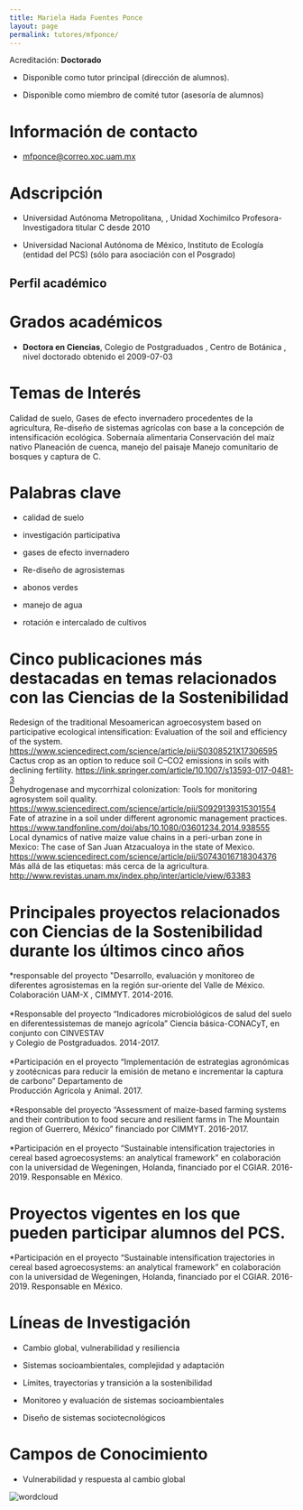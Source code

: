 ```yaml
---
title: Mariela Hada Fuentes Ponce
layout: page
permalink: tutores/mfponce/
---
```


Acreditación: **Doctorado**


 - Disponible como tutor principal (dirección de alumnos).


 - Disponible como miembro de comité tutor (asesoría de alumnos)





# Información de contacto

 - <mfponce@correo.xoc.uam.mx>





# Adscripción


 - Universidad Autónoma Metropolitana, , Unidad Xochimilco     Profesora- Investigadora titular C desde 2010
 

 - Universidad Nacional Autónoma de México, Instituto de Ecología (entidad del PCS) (sólo para asociación con el Posgrado)  





## Perfil académico


# Grados académicos


 - **Doctora en Ciencias**, Colegio de Postgraduados , Centro de Botánica , nivel doctorado obtenido el 2009-07-03




# Temas de Interés

Calidad de suelo, 
Gases de efecto invernadero procedentes de la agricultura, 
Re-diseño de sistemas agrícolas con base a la concepción de intensificación ecológica.
Sobernaía alimentaria
Conservación del maíz nativo
Planeación de cuenca, manejo del paisaje
Manejo comunitario de bosques y captura de C.



# Palabras clave


 - calidad de suelo

 - investigación participativa

 - gases de efecto invernadero

 - Re-diseño de agrosistemas

 - abonos verdes 

 - manejo de agua

 - rotación e intercalado de cultivos




# Cinco publicaciones más destacadas en temas relacionados con las Ciencias de la Sostenibilidad

Redesign of the traditional Mesoamerican agroecosystem based on participative ecological intensification: Evaluation of the soil and efficiency of the system.  https://www.sciencedirect.com/science/article/pii/S0308521X17306595<br />Cactus crop as an option to reduce soil C–CO2 emissions in soils with declining fertility. https://link.springer.com/article/10.1007/s13593-017-0481-3<br />Dehydrogenase and mycorrhizal colonization: Tools for monitoring agrosystem soil quality. https://www.sciencedirect.com/science/article/pii/S0929139315301554<br />Fate of atrazine in a soil under different agronomic management practices. https://www.tandfonline.com/doi/abs/10.1080/03601234.2014.938555<br />Local dynamics of native maize value chains in a peri-urban zone in Mexico: The case of San Juan Atzacualoya in the state of Mexico. https://www.sciencedirect.com/science/article/pii/S0743016718304376<br />Más allá de las etiquetas: más cerca de la agricultura. http://www.revistas.unam.mx/index.php/inter/article/view/63383




# Principales proyectos relacionados con Ciencias de la Sostenibilidad durante los últimos cinco años

*responsable del proyecto &quot;Desarrollo, evaluación y monitoreo de diferentes agrosistemas en la región sur-oriente del Valle de México. Colaboración UAM-X , CIMMYT. 2014-2016.<br /><br />*Responsable del proyecto “Indicadores microbiológicos de salud del suelo en diferentessistemas de manejo agrícola” Ciencia básica-CONACyT, en conjunto con CINVESTAV<br />y Colegio de Postgraduados. 2014-2017.<br /><br />*Participación en el proyecto “Implementación de estrategias agronómicas y zootécnicas para reducir la emisión de metano e incrementar la captura de carbono” Departamento de<br />Producción Agrícola y Animal. 2017.<br /><br />*Responsable del proyecto “Assessment of maize-based farming systems and their contribution to food secure and resilient farms in The Mountain region of Guerrero, México” financiado por CIMMYT. 2016-2017.<br /><br />*Participación en el proyecto “Sustainable intensification trajectories in cereal based agroecosystems: an analytical framework” en colaboración con la universidad de Wegeningen, Holanda, financiado por el CGIAR. 2016-2019. Responsable en México.<br />




# Proyectos vigentes en los que pueden participar alumnos del PCS.

*Participación en el proyecto “Sustainable intensification trajectories in cereal based agroecosystems: an analytical framework” en colaboración con la universidad de Wegeningen, Holanda, financiado por el CGIAR. 2016-2019. Responsable en México.




# Líneas de Investigación


 - Cambio global, vulnerabilidad y resiliencia

 - Sistemas socioambientales, complejidad y adaptación

 - Límites, trayectorias y transición a la sostenibilidad

 - Monitoreo y evaluación de sistemas socioambientales

 - Diseño de sistemas sociotecnológicos





# Campos de Conocimiento

 - Vulnerabilidad y respuesta al cambio global



![wordcloud](https://sostenibilidad.posgrado.unam.mx/media/perfil-academico/247/wordcloud.png)
